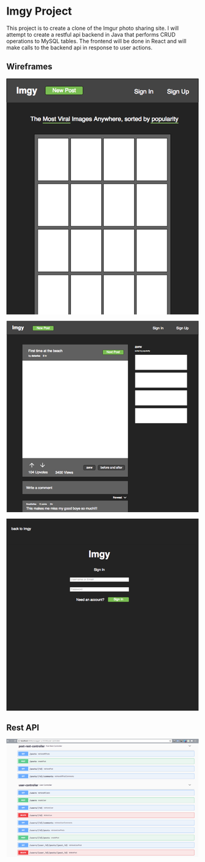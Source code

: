 # Imgy Project

This project is to create a clone of the Imgur photo sharing site.  I will attempt to create a restful api backend in Java that performs CRUD operations to MySQL tables.  The frontend will be done in React and will make calls to the backend api in response to user actions.

## Wireframes

![Home](Home.png "Home")


![PostDetail](PostDetail1.png "Post Detail")


![SignIn](SignIn.png "Sign In")


## Rest API

![RestAPI](RestAPI.png "Rest API")
